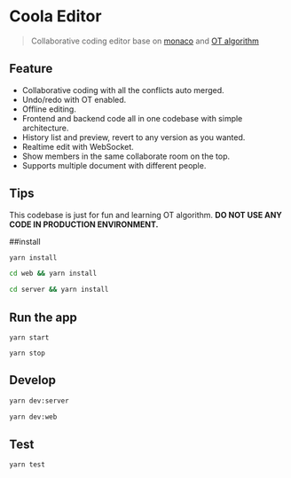 # Coola Editor

> Collaborative coding editor base on [monaco](https://microsoft.github.io/monaco-editor/index.html) and [OT algorithm](https://en.wikipedia.org/wiki/Operational_transformation)

## Feature

- Collaborative coding with all the conflicts auto merged.
- Undo/redo with OT enabled.
- Offline editing.
- Frontend and backend code all in one codebase with simple architecture.
- History list and preview, revert to any version as you wanted.
- Realtime edit with WebSocket.
- Show members in the same collaborate room on the top.
- Supports multiple document with different people.

## Tips

This codebase is just for fun and learning OT algorithm. **DO NOT USE ANY CODE IN PRODUCTION ENVIRONMENT.**

##install

```bash
yarn install

cd web && yarn install

cd server && yarn install
```

## Run the app

```base
yarn start

yarn stop
```

## Develop

```bash
yarn dev:server

yarn dev:web
```

## Test

```bash
yarn test
```
